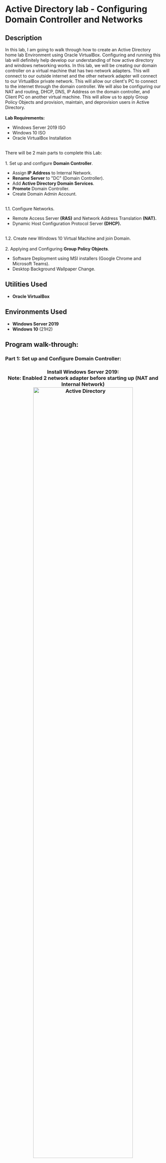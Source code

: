 <h1>Active Directory lab - Configuring Domain Controller and Networks</h1>

<h2>Description</h2>
In this lab, I am going to walk through how to create an Active Directory home lab Environment using Oracle VirtualBox. Configuring and running this lab will definitely help develop our understanding of how active directory and windows networking works. In this lab, we will be creating our domain controller on a virtual machine that has two network adapters. This will connect to our outside internet and the other network adapter will connect to our VirtualBox private network. This will allow our client's PC to connect to the internet through the domain controller. We will also be configuring our NAT and routing, DHCP, DNS, IP Address on the domain controller, and Client PC on another virtual machine. This will allow us to apply Group Policy Objects and provision, maintain, and deprovision users in Active Directory.
 <br/>
 <br/>
 <b>Lab Requirements:</b>
  <ul>
    <li>  Windows Server 2019 ISO </li>
    <li>  Windows 10 ISO </li>
    <li>  Oracle VirtualBox Installation </li>    
  </ul>
<br/>
There will be 2 main parts to complete this Lab:
<br/>
<br/>
1. Set up and configure <B>Domain Controller</B>.
<br/>
  <ul>
    <li> Assign <B>IP Address</B> to Internal Network. </li>
    <li> <B>Rename Server</B> to "DC" (Domain Controller). </li>
    <li> Add <B>Active Directory Domain Services</B>. </li>
    <li> <B>Promote</B> Domain Controller. </li>
    <li> Create Domain Admin Account. </li>   
  </ul>
<br/>
 1.1. Configure Networks.
  <ul>
    <li> Remote Access Server <B>(RAS)</B> and Network Address Translation <B> (NAT).</B> </li>
    <li> Dynamic Host Configuration Protocol Server<B> (DHCP).</B> </li>
  </ul>
<br/>
 1.2. Create new Windows 10 Virtual Machine and join Domain.
<br />
<br />
2. Applying and Configuring <B>Group Policy Objects</B>.
  <ul>
    <li> Software Deployment using MSI installers (Google Chrome and Microsoft Teams). </li>
    <li> Desktop Background Wallpaper Change. </li>
  </ul>
 <h2> Utilities Used </h2>
  <ul>
    <li> <b>Oracle VirtualBox</b> </li>
  </ul>
<h2>Environments Used </h2>
  <ul>
    <li> <b>Windows Server 2019</b> </li>
    <li> <b>Windows 10</b> (21H2) </li>
  </ul>



<h2>Program walk-through:</h2>

<h3>Part 1: Set up and Configure Domain Controller:<h3>

<p align="center">
Install Windows Server 2019:
<br/>
Note: Enabled 2 network adapter before starting up (NAT and Internal Network)
<br/>
<img src="https://imgur.com/Ql6Dp97.png" height="80%" width="80%" alt="Active Directory"/>
<br />
<br />
Assign IP Address (172.16.0.1), Subnet Mask (255.255.255.0), and Preferred DNS (127.0.0.1) to Internal Network:  <br/>
<img src="https://imgur.com/ADSxZOl.png" height="80%" width="80%" alt="Active Directory"/>
<br />
<br />
Rename PC to "DC" (Domain Controller), then restart:  <br/>
<img src="https://imgur.com/bCO6g4l.png" height="80%" width="80%" alt="Active Directory"/>
<br />
<br />
Add Features and Roles: Active Directory Domain Services:  <br/>
<img src="https://imgur.com/xl1leju.png" height="80%" width="80%" alt="Active Directory"/>
<br />
<br />
Promote Domain Controller (Herlabs.com):  <br/>
<img src="https://imgur.com/JV3nZHa.png" height="80%" width="80%" alt="Active Directory"/>
<br />
<br />
Create User in New Organizational Unit (ADMINS_):  <br/>
<img src="https://imgur.com/HGjXS9Y.png" height="80%" width="80%" alt="Active Directory"/>
<br />
<br />
Promote User to Domain Admin Account (Member of Domain Admins), then sign into New Domain Admin Account:  <br/>
<img src="https://imgur.com/bZht3Tk.png" height="80%" width="80%" alt="Active Directory"/>
<br />
<br />

<h3>Part 1.1: Configure Networks (RAS/NAT ,DHCP):<h3>
<p align="center">
Install and Configure Remote Access Service (Add Roles and Feature):
<br/>
Add Feature "Remote Access" in Server Roles, then add Feature "Routing" and "DirectAccess and VPN (RAS)" in Roles Services, then Install: <br>
<img src="https://imgur.com/bZht3Tk.png" height="80%" width="80%" alt="Active Directory"/>
<br />
<br />
Configure and Enable Routing and Remote Access, Select "NAT", then Select Internet (DON'T Select Internal Network), Finish Configuration: <br>
<img src="https://imgur.com/dpwGi5s.png" height="80%" width="80%" alt="Active Directory"/>
<br />
<br />
Install DHCP Server in Add Roles and Feature, then Configure (Create New Scope in IPv4):<br/>
Scope Name: 172.16.0.100-200<br>
<img src="https://imgur.com/TnNySjD.png" height="80%" width="80%" alt="Active Directory"/>
<br />
<br />
Configure Start (172.16.0.100) and End (172.16.0.200) IP Address, and Subnet Mask (255.255.255.0):<br/>
<img src="https://imgur.com/RhyBLK9.png" height="80%" width="80%" alt="Active Directory"/>
<br />
<br />
Set Lease Duration (3 days for this Lab):<br/>
<img src="https://imgur.com/liBFyqF.png" height="80%" width="80%" alt="Active Directory"/>
<br />
<br />
Add IP Address to Router (Default Gateway):<br/>
<img src="https://imgur.com/LzREENM.png" height="80%" width="80%" alt="Active Directory"/>
<br />
<br />
Activate Scope and Authorize:<br/>
<img src="https://imgur.com/G7zu3DE.png" height="80%" width="80%" alt="Active Directory"/>
<br />
<br />


<h3>Part 1.2: Create new Windows 10 Virtual Machine and join Domain:<h3>
<p align="center">
Set up Windows 10 (New VM), Verify IP Address for 172.16.0.100 on Command Prompt, then Ping www.google.com to verify network connection.
<br/>
Note: Network Adapter set to Internal Network
<img src="https://imgur.com/D5NEYXr.png" height="80%" width="80%" alt="Active Directory"/>
<br />
<br />
Rename PC to "Client1" and join Domain (Herlabs.com).
<img src="https://imgur.com/B2FtoKf.png" height="80%" width="80%" alt="Active Directory"/>
<br />
<br />

<img src="https://imgur.com/PtFB6V8.png" height="80%" width="80%" alt="Active Directory"/>
<br />
<br />


<h3>Results: Look up Address Lease to Client1 on Domain Controller (Herlabs.com)</h3>
 <p align="center">
<img src="https://imgur.com/STMkoaG.png" height="80%" width="80%" alt="Active Directory"/>
<br />
<br />

<h3>Part 2: Apply and Configuring Group Policy Objects for Software Deployment (Google Chrome and Microsoft Teams)<h3>
<p align="center">
Create Group "Software Deployment" under Users in domain (Herlabs.com), then add PC workstations as members (in this case, its "Client1"):
<p align="center">
<img src="https://imgur.com/H6uJWBd.png" height="80%" width="80%" alt="Active Directory"/>
<br />
<br />
<p align="center">
Make new file called "Software" with MSI installers files and share folders with "Authenticated Users". Give permission for "Full" control.
(Have MSI installers in a file before this step)
<p align="center">
<img src="https://imgur.com/wsAFBpN.png" height="80%" width="80%" alt="Active Directory"/>
<br />
<br />
Add Security Group "Software Deployment" to security tab:
<p align="center">
<img src="https://imgur.com/g9kS42J.png" height="80%" width="80%" alt="Active Directory"/>
<br />
<br />
Create Group Policy Object in Domain (Herlabs.com), edit, go to Computer Configuration -> Policies -> Software Settings -> Software Installation. Then right click new packages on Software Installation, then find MSI installer files, open, then add them in:
<p align="center">
<img src="https://imgur.com/8jyjs6G.png" height="80%" width="80%" alt="Active Directory"/>
<br />
<br />
Remove "Authenticated Users" in "Security Filtering", then add Security Group, "Software Deployment":
<p align="center">
<img src="https://imgur.com/orGCgEh.png" height="80%" width="80%" alt="Active Directory"/>
<br />
<br />
Login to workstation "Client1" with a created user to verify software:
<p align="center">
<img src="https://imgur.com/KEfbpf0.png" height="80%" width="80%" alt="Active Directory"/>
<br />
<br />
<p align="center">
Configure Group Policy Object to change desktop background:
<p align="center">
<img src="https://imgur.com/KWQ6awT.png" height="80%" width="80%" alt="Active Directory"/>
<br />
<br />
 
 
 
 
<!--
 ```diff
- text in red
+ text in green
! text in orange
# text in gray
@@ text in purple (and bold)@@
